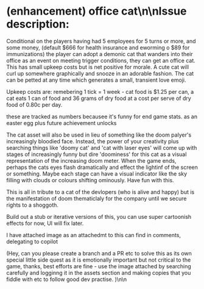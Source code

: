 # (enhancement) office cat\n\nIssue description:

Conditional on the players having had 5 employees for 5 turns or more, and some money, (default $666 for health insurance and eworming o $89 for immunizations) the player can adopt a demonic cat that wanders into their office as an event on meeting trigger conditions, they can get an office cat. This has small upkeep costs but is net positive for morale. A cute cat will curl up somewhere graphically and snooze in an adorable fashion. The cat can be petted at any time which generates a small, transient love emoji.


Upkeep costs are: remebering 1 tick = 1 week - cat food is $1.25 per can, a cat eats 1 can of food and 36 grams of dry food at a cost per serve of dry food of 0.80c per day.

these are tracked as numbers becausee it's funny for end game stats. as an easter egg plus future achievement unlocks

The cat asset will also be used in lieu of something like the doom palyer's increasingly bloodied face. Instead, the power of your creativity plus searching things like 'doomy cat' and 'cat with laser eyes' will come up with stages of increasingly funny but dire 'doominess' for this cat as a visual representation of the increasing doom meter. When the game ends, perhaps the cats eyes flash dramatically and effect the lightinf of the screen or something. Maybe each stage can have a visual indicator like the sky filling with clouds or colours shifting ominously.  Have fun with this. 

This is all in tribute to a cat of the devlopers (who is alive and happy) but is the manifestation of doom thematiclaly for the company until we secure rights to a shoggoth.

Build out a stub or iterative versions of this, you can use super cartoonish effects for now, UI will fix later.

I have attached image as an attachedmt to this can find in comments, delegating to copilot

(Hey, can you please create a branch and a PR etc to solve this as its own  special little side quest as it is emotionally important but not critical to the game, thanks, best efforts are fine - use the image attached by searching carefully and logginng it in the assets section and making copies that you fiddle with etc to follow good dev practise. )\n\n<!-- GitHub Issue #184 -->